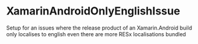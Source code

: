 # XamarinAndroidOnlyEnglishIssue
Setup for an issues where the release product of an Xamarin.Android build only localises to english even there are more RESx localisations bundled
